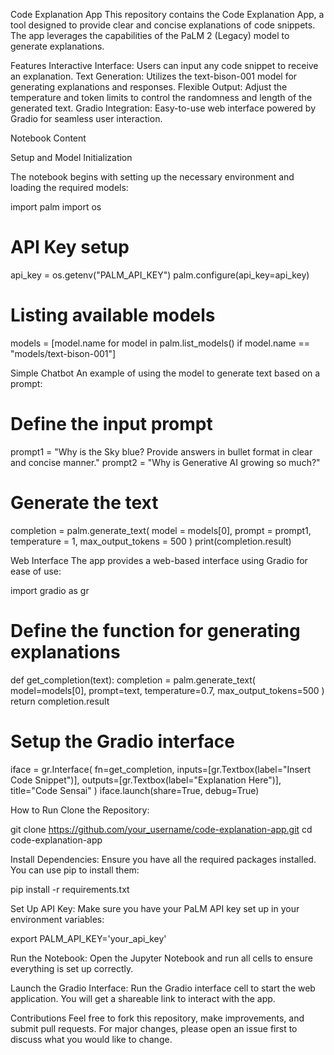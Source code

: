 Code Explanation App
This repository contains the Code Explanation App, a tool designed to provide clear and concise explanations of code snippets. The app leverages the capabilities of the PaLM 2 (Legacy) model to generate explanations.

Features
Interactive Interface: Users can input any code snippet to receive an explanation.
Text Generation: Utilizes the text-bison-001 model for generating explanations and responses.
Flexible Output: Adjust the temperature and token limits to control the randomness and length of the generated text.
Gradio Integration: Easy-to-use web interface powered by Gradio for seamless user interaction.

Notebook Content

Setup and Model Initialization

The notebook begins with setting up the necessary environment and loading the required models:

import palm
import os

# API Key setup
api_key = os.getenv("PALM_API_KEY")
palm.configure(api_key=api_key)

# Listing available models
models = [model.name for model in palm.list_models() if model.name == "models/text-bison-001"]

Simple Chatbot
An example of using the model to generate text based on a prompt:

# Define the input prompt
prompt1 = "Why is the Sky blue? Provide answers in bullet format in clear and concise manner."
prompt2 = "Why is Generative AI growing so much?"

# Generate the text
completion = palm.generate_text(
    model = models[0],
    prompt = prompt1,
    temperature = 1,
    max_output_tokens = 500
)
print(completion.result)

Web Interface
The app provides a web-based interface using Gradio for ease of use:

import gradio as gr

# Define the function for generating explanations
def get_completion(text):
    completion = palm.generate_text(
        model=models[0],
        prompt=text,
        temperature=0.7,
        max_output_tokens=500
    )
    return completion.result

# Setup the Gradio interface
iface = gr.Interface(
    fn=get_completion,
    inputs=[gr.Textbox(label="Insert Code Snippet")],
    outputs=[gr.Textbox(label="Explanation Here")],
    title="Code Sensai"
)
iface.launch(share=True, debug=True)

How to Run
Clone the Repository:

git clone https://github.com/your_username/code-explanation-app.git
cd code-explanation-app

Install Dependencies:
Ensure you have all the required packages installed. You can use pip to install them:

pip install -r requirements.txt


Set Up API Key:
Make sure you have your PaLM API key set up in your environment variables:

export PALM_API_KEY='your_api_key'

Run the Notebook:
Open the Jupyter Notebook and run all cells to ensure everything is set up correctly.

Launch the Gradio Interface:
Run the Gradio interface cell to start the web application. You will get a shareable link to interact with the app.

Contributions
Feel free to fork this repository, make improvements, and submit pull requests. For major changes, please open an issue first to discuss what you would like to change.
